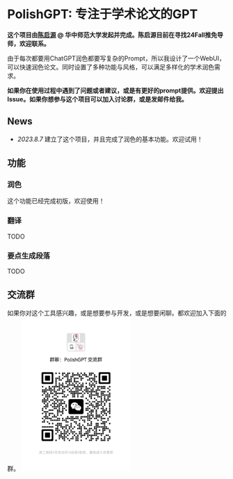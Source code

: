 # PolishGPT: 专注于学术论文的GPT

**这个项目由[陈启源](https://qiyuan-chen.github.io/) @ 华中师范大学发起并完成。陈启源目前在寻找24Fall推免导师，欢迎联系。**

由于每次都要用ChatGPT润色都要写复杂的Prompt，所以我设计了一个WebUI，可以快速润色论文。同时设置了多种功能与风格，可以满足多样化的学术润色需求。

**如果你在使用过程中遇到了问题或者建议，或是有更好的prompt提供。欢迎提出Issue。如果你想参与这个项目可以加入讨论群，或是发邮件给我。**
## News

- *2023.8.7* 建立了这个项目，并且完成了润色的基本功能。欢迎试用！

## 功能

### 润色
这个功能已经完成初版，欢迎使用！
### 翻译
TODO
### 要点生成段落
TODO

## 交流群

如果你对这个工具感兴趣，或是想要参与开发，或是想要闲聊。都欢迎加入下面的群。
<img src="https://github.com/qiyuan-chen/PolishGPT/blob/main/image/wx_group.jpg" width = "50%" />
